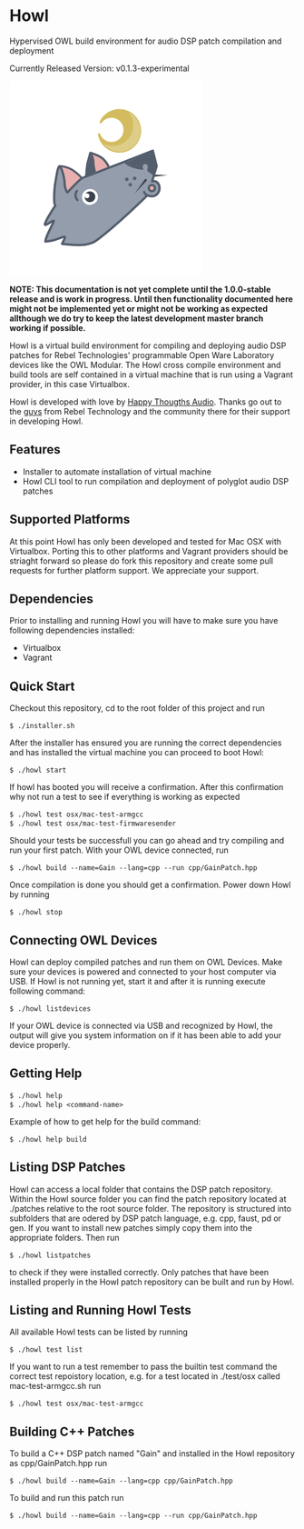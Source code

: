 # Howl
Hypervised OWL build environment for audio DSP patch compilation and deployment

Currently Released Version: v0.1.3-experimental

![Howl Logo](https://github.com/bfabricius/howl/blob/master/images/howl.png)

**NOTE: This documentation is not yet complete until the 1.0.0-stable release and is work in progress. Until then functionality documented here might not be implemented yet or might not be working as expected allthough we do try to keep the latest development master branch working if possible.**

Howl is a virtual build environment for compiling and deploying audio [](https://)DSP patches for [](https://)Rebel Technologies' programmable Open Ware Laboratory devices like the OWL Modular. The Howl cross compile environment and build tools are self contained in a virtual machine that is run using a Vagrant provider, in this case Virtualbox.

Howl is developed with love by [Happy Thougths Audio](https://www.htaudio.de). Thanks go out to the [guys](https://) from Rebel Technology and the community there for their support in developing Howl.

## Features
* Installer to automate installation of virtual machine
* Howl CLI tool to run compilation and deployment of polyglot audio DSP patches

## Supported Platforms
At this point Howl has only been developed and tested for Mac OSX with Virtualbox. Porting this to other platforms and Vagrant providers should be striaght forward so please do fork this repository and create some pull requests for further platform support. We appreciate your support.

## Dependencies
Prior to installing and running Howl you will have to make sure you have following dependencies installed:
* [](https://)Virtualbox
* [](https://)Vagrant

## Quick Start
Checkout this repository, cd to the root folder of this project and run

	$ ./installer.sh

After the installer has ensured you are running the correct dependencies and has installed the virtual machine you can proceed to boot Howl:
	
	$ ./howl start

If howl has booted you will receive a confirmation. After this confirmation why not run a test to see if everything is working as expected

	$ ./howl test osx/mac-test-armgcc
	$ ./howl test osx/mac-test-firmwaresender

Should your tests be successfull you can go ahead and try compiling and run your first patch. With your OWL device connected, run

	$ ./howl build --name=Gain --lang=cpp --run cpp/GainPatch.hpp

Once compilation is done you should get a confirmation. Power down Howl by running

	$ ./howl stop

## Connecting OWL Devices
Howl can deploy compiled patches and run them on OWL Devices. Make sure your devices is powered and connected to your host computer via USB. If Howl is not running yet, start it and after it is running execute following command:
	
	$ ./howl listdevices

If your OWL device is connected via USB and recognized by Howl, the output will give you system information on if it has been able to add your device properly.

## Getting Help

	$ ./howl help
	$ ./howl help <command-name>

Example of how to get help for the build command:

	$ ./howl help build

## Listing DSP Patches

Howl can access a local folder that contains the DSP patch repository. Within the Howl source folder you can find the patch repository located at ./patches relative to the root source folder. The repository is structured into subfolders that are odered by DSP patch language, e.g. cpp, faust, pd or gen.
If you want to install new patches simply copy them into the appropriate folders. Then run

	$ ./howl listpatches

to check if they were installed correctly. Only patches that have been installed properly in the Howl patch repository can be built and run by Howl.

## Listing and Running Howl Tests

All available Howl tests can be listed by running

	$ ./howl test list

If you want to run a test remember to pass the builtin test command the correct test repoistory location, e.g. for a test located in ./test/osx called mac-test-armgcc.sh run

	$ ./howl test osx/mac-test-armgcc

## Building C++ Patches

To build a C++ DSP patch named "Gain" and installed in the Howl repository as cpp/GainPatch.hpp run

	$ ./howl build --name=Gain --lang=cpp cpp/GainPatch.hpp

To build and run this patch run

	$ ./howl build --name=Gain --lang=cpp --run cpp/GainPatch.hpp


